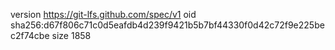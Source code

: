 version https://git-lfs.github.com/spec/v1
oid sha256:d67f806c71c0d5eafdb4d239f9421b5b7bf44330f0d42c72f9e225bec2f74cbe
size 1858
